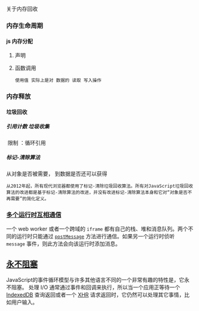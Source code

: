 关于内存回收

###   内存生命周期

#### js 内存分配

 1. 声明

 2. 函数调用

    ```
    使用值 实际上是对 数据的 读取 写入操作
    ```

### 内存释放

#### 垃圾回收

##### 引用计数 垃圾收集

​ 限制 ：循环引用

##### 标记-清除算法

从对象是否被需要， 到数据是否还可以获得

```
从2012年起，所有现代浏览器都使用了标记-清除垃圾回收算法。所有对JavaScript垃圾回收算法的改进都是基于标记-清除算法的改进，并没有改进标记-清除算法本身和它对“对象是否不再需要”的简化定义。
```

### [多个运行时互相通信](https://developer.mozilla.org/zh-CN/docs/Web/JavaScript/EventLoop#多个运行时互相通信)

一个 web worker 或者一个跨域的 `iframe` 都有自己的栈、堆和消息队列。两个不同的运行时只能通过 [`postMessage`](https://developer.mozilla.org/zh-CN/docs/Web/API/Window/postMessage) 方法进行通信。如果另一个运行时侦听 `message` 事件，则此方法会向该运行时添加消息。

## [永不阻塞](https://developer.mozilla.org/zh-CN/docs/Web/JavaScript/EventLoop#永不阻塞)

JavaScript的事件循环模型与许多其他语言不同的一个非常有趣的特性是，它永不阻塞。 处理 I/O 通常通过事件和回调来执行，所以当一个应用正等待一个 [IndexedDB](https://developer.mozilla.org/zh-CN/docs/Web/API/IndexedDB_API) 查询返回或者一个 [XHR](https://developer.mozilla.org/zh-CN/docs/Web/API/XMLHttpRequest) 请求返回时，它仍然可以处理其它事情，比如用户输入。
